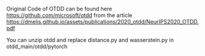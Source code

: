 Original Code of OTDD can be found here https://github.com/microsoft/otdd
from the article https://dmelis.github.io/assets/publications/2020_otdd/NeurIPS2020_OTDD.pdf

You can unzip otdd and replace distance.py and wasserstein.py in otdd_main/otdd/pytorch
